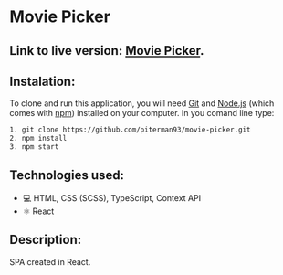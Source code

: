 # Movie Picker

## Link to live version: [Movie Picker](https://piterman93.github.io/movie-picker/).

## Instalation:

To clone and run this application, you will need [Git](https://git-scm.com/) and [Node.js](https://nodejs.org/en/) (which comes with [npm](https://www.npmjs.com/)) installed on your computer. In you comand line type: 

```bash 
1. git clone https://github.com/piterman93/movie-picker.git
2. npm install
3. npm start
```

## Technologies used:

* 💻 HTML, CSS (SCSS), TypeScript, Context API
* ⚛️ React


## Description:

SPA created in React.
